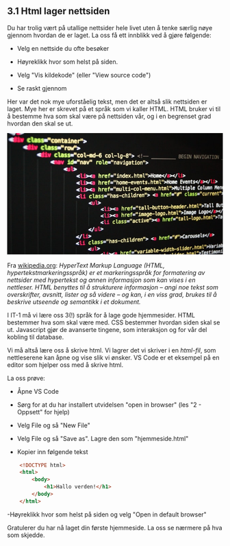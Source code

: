 ## 3.1 Html lager nettsiden

Du har trolig vært på utallige nettsider hele livet uten å tenke særlig nøye gjennom hvordan de er laget. La oss få ett innblikk ved å gjøre følgende:

- Velg en nettside du ofte besøker

- Høyreklikk hvor som helst på siden.

- Velg "Vis kildekode" (eller "View source code")

- Se raskt gjennom

Her var det nok mye uforståelig tekst, men det er altså slik nettsiden er laget. Mye her er skrevet på et språk som vi kaller HTML. HTML bruker vi til å bestemme hva som skal være på nettsiden vår, og i en begrenset grad hvordan den skal se ut.

![alt text](./bilde.jpg "Eksempel på kildekode")

Fra [wikipedia.org](https://no.wikipedia.org/wiki/HTML): _HyperText Markup Language (HTML, hypertekstmarkeringsspråk) er et markeringsspråk for formatering av nettsider med hypertekst og annen informasjon som kan vises i en nettleser.
HTML benyttes til å strukturere informasjon – angi noe tekst som overskrifter, avsnitt, lister og så videre – og kan, i en viss grad, brukes til å beskrive utseende og semantikk i et dokument._

I IT-1 må vi lære oss 3(!) språk for å lage gode hjemmesider. HTML bestemmer hva som skal være med. CSS bestemmer hvordan siden skal se ut. Javascript gjør de avanserte tingene, som interaksjon og for vår del kobling til database.

Vi må altså lære oss å skrive html. Vi lagrer det vi skriver i en _html-fil_, som nettleserene kan åpne og vise slik vi ønsker. VS Code er et eksempel på en editor som hjelper oss med å skrive html. 

La oss prøve:

- Åpne VS Code

- Sørg for at du har installert utvidelsen "open in browser" (les "2 - Oppsett" for hjelp)

- Velg File og så "New File"

- Velg File og så "Save as". Lagre den som "hjemmeside.html"

- Kopier inn følgende tekst

```HTML
    <!DOCTYPE html>
    <html>
        <body>
            <h1>Hallo verden!</h1>
        </body>
    </html>
```

-Høyreklikk hvor som helst på siden og velg "Open in default browser"

Gratulerer du har nå laget din første hjemmeside. La oss se nærmere på hva som skjedde.
